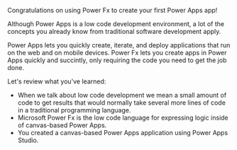 Congratulations on using Power Fx to create your first Power Apps app!

Although Power Apps is a low code development environment, a lot of the concepts you already know from traditional software development apply.

Power Apps lets you quickly create, iterate, and deploy applications that run on the web and on mobile devices. Power Fx lets you create apps in Power Apps quickly and succintly, only requiring the code you need to get the job done.

Let's review what you've learned:

- When we talk about low code development we mean a small amount of code to get results that would normally take several more lines of code in a traditional programming language.
- Microsoft Power Fx is the low code language for expressing logic inside of canvas-based Power Apps.
- You created a canvas-based Power Apps application using Power Apps Studio.

